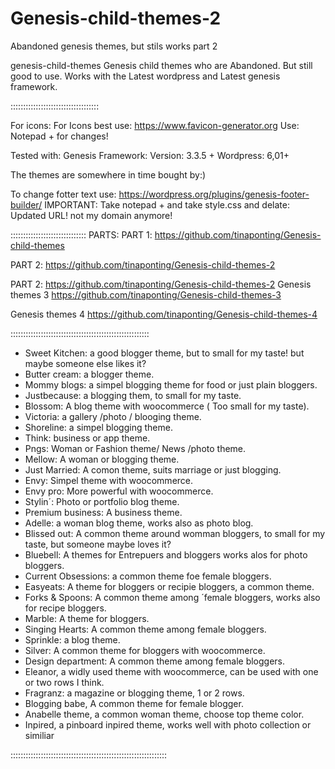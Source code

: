 # Genesis-child-themes-2
Abandoned genesis themes, but stils works part 2

genesis-child-themes
Genesis child themes who are Abandoned. But still good to use. Works with the Latest wordpress and Latest genesis framework.



:::::::::::::::::::::::::::::::::::


For icons: For Icons best use: https://www.favicon-generator.org Use: Notepad + for changes!

Tested with: Genesis Framework: Version: 3.3.5 + Wordpress: 6,01+

The themes are somewhere in time bought by:)

To change fotter text use: https://wordpress.org/plugins/genesis-footer-builder/
IMPORTANT: Take notepad + and take style.css and delate: Updated URL! not my domain anymore!

::::::::::::::::::::::::::::::
PARTS:
PART 1: https://github.com/tinaponting/Genesis-child-themes

PART 2: https://github.com/tinaponting/Genesis-child-themes-2

PART 2: https://github.com/tinaponting/Genesis-child-themes-2
Genesis themes 3 https://github.com/tinaponting/Genesis-child-themes-3

Genesis themes 4 https://github.com/tinaponting/Genesis-child-themes-4
 
:::::::::::::::::::::::::::::::::::::::::::::::::::::::

* Sweet Kitchen: a good blogger theme, but to small for my taste! but maybe someone else likes it?
* Butter cream: a blogger theme.
* Mommy blogs: a simpel blogging theme for food or just plain bloggers.
* Justbecause: a blogging them, to small for my taste.
* Blossom: A blog theme with woocommerce ( Too small for my taste).
* Victoria: a gallery /photo / blooging theme.
* Shoreline: a simpel blogging theme.
* Think: business or app theme.
* Pngs: Woman or  Fashion theme/ News /photo theme.
* Mellow: A  woman or blogging theme.
* Just Married: A comon theme, suits marriage or just blogging.
* Envy: Simpel theme with woocommerce.
* Envy pro: More powerful with woocommerce.
* Stylin´: Photo or portfolio blog theme.
* Premium business: A business theme.
* Adelle: a woman blog theme, works also as photo blog.
* Blissed out: A common theme around womman bloggers, to small for my taste, but someone maybe loves it?
* Bluebell: A themes for Entrepuers and bloggers works alos for photo bloggers.
* Current Obsessions: a common theme foe female bloggers.
* Easyeats: A theme for bloggers or recipie bloggers, a common theme.
* Forks & Spoons: A common theme among ´female bloggers, works also for recipe bloggers.
* Marble: A theme for bloggers.
* Singing Hearts: A common theme among female bloggers.
* Sprinkle: a blog theme.
* Silver: A common theme for bloggers with woocommerce.
* Design department: A common theme among female bloggers.
* Eleanor, a widly used theme with woocommerce, can be used with one or two rows I think.
* Fragranz: a magazine or blogging theme, 1 or 2 rows.
* Blogging babe, A common theme for female blogger.
* Anabelle theme, a common woman theme, choose top theme color.
* Inpired, a pinboard inpired theme, works well with photo collection or similiar

::::::::::::::::::::::::::::::::::::::::::::::::::::::::::::::
